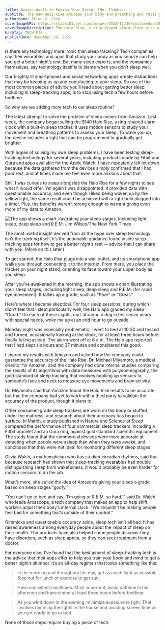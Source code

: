 ```yaml
---
title: Amazon Wants to Review Your Sleep. (No, Thanks.)
subtitle: The new Halo Rise studies your body and breathing and rates your restfulness, from “Poor” to “Great.” Who needs this?
authorName: Brian X. Chen
coverImageURL: https://static01.nyt.com/images/2022/11/30/multimedia/30techfix-1-fe46/30techfix-1-fe46-superJumbo.jpg?quality=75&auto=webp
coverImageDescription: The Halo Rise, a ring-shaped alarm clock with a built-in sleep tracker.
hashTag: TECH FIX
publishDate: November 29, 2022
---
```


Is there any technology more ironic than sleep tracking? Tech companies say their wearables and apps that study your body as you snooze can help you get a better night’s rest. But many sleep experts, and the companies themselves, say technology itself is to blame when you don’t sleep well.

Our brightly lit smartphones and social networking apps create distractions that may be keeping us up and contributing to poor sleep. So one of the most common pieces of advice you’ll read about getting better sleep, including in sleep-tracking apps, is to stop using tech a few hours before bedtime.

So why are we adding more tech to our sleep routine?

The latest attempt to solve the problem of sleep comes from Amazon. Last week, the company began selling the $140 Halo Rise, a ring-shaped alarm clock with a built-in sleep tracker. It uses motion sensors to study your movement and breathing patterns to assess your sleep. To wake you up, the device includes a light that can be programmed to gradually get brighter.

With hopes of solving my own sleep problems, I have been testing sleep-tracking technology for several years, including products made by Fitbit and Oura and apps available for the Apple Watch. I have repeatedly felt let down because the data gathered from the devices simply confirmed that I had poor rest, and at times made me feel even more anxious about that.

Still, I was curious to sleep alongside the Halo Rise for a few nights to see what it would offer. Yet again I was disappointed: It provided data with questionable accuracy, and even though I liked being woken up by the yellow light, the same result could be achieved with a light bulb plugged into a timer. Plus, the benefits weren’t strong enough to warrant giving even more of my data to Amazon.

![The app shows a chart illustrating your sleep stages, including light sleep, deep sleep and R.E.M. Jim Wilson/The New York Times](https://static01.nyt.com/images/2022/11/30/multimedia/30techfix-2-fe46/30techfix-2-fe46-superJumbo.jpg?quality=75&auto=webp)

The most useful insight derived from all the hype over sleep technology isn’t the tracking itself. It’s the actionable guidance found inside sleep-tracking apps for how to get a better night’s rest — advice that I can share with you. (More on this later.)

To get started, the Halo Rise plugs into a wall outlet, and its smartphone app walks you through connecting it to the internet. From there, you place the tracker on your night stand, orienting its face toward your upper body as you sleep.

After you’ve awakened in the morning, the app shows a chart illustrating your sleep stages, including light sleep, deep sleep and R.E.M. (for rapid eye movement). It tallies up a grade, such as “Poor” or “Great.”

Here’s where I became skeptical. For four sleep sessions, during which I didn’t feel that I slept particularly well, the Halo app graded my sleep “Good.” On each of these nights, my Labrador, a dog in her senior years with special needs, woke me up at an odd hour to go outside.

Monday night was especially problematic. I went to bed at 10:30 and tossed and turned, occasionally looking at the clock, for at least three hours before finally falling asleep. The alarm went off at 6 a.m. The Halo app reported that I had slept six hours and 37 minutes and considered this good.

I shared my results with Amazon and asked how the company could guarantee the accuracy of the Halo Rise. Dr. Michael Miyamoto, a medical director for Amazon, said the company had done internal studies comparing the results of its algorithms with data measured with polysomnography, the gold standard of sleep tracking that involves hooking up sensors to someone’s face and neck to measure eye movements and brain activity.

Dr. Miyamoto said that Amazon found the Halo Rise results to be accurate, but that the company had yet to work with a third party to validate the accuracy of the product, though it plans to.

Other consumer-grade sleep trackers are worn on the body or stuffed under the mattress, and research about their accuracy has begun to surface. In March, a study published in Nature and Science of Sleep compared the performance of four commercial sleep trackers, including a Fitbit bracelet and an Oura ring, against gold-standard scientific equipment. The study found that the commercial devices were more accurate at detecting when people were asleep than when they were awake, and concluded that they were not ideal for monitoring different sleep stages.

Olivia Walch, a mathematician who has studied circadian rhythms, said that because research had shown that sleep-tracking wearables had trouble distinguishing sleep from wakefulness, it would probably be even harder for motion sensors to do the job.

What’s more, she called the idea of Amazon’s giving your sleep a grade based on sleep stages “goofy.”

“You can’t go to bed and say, ‘I’m going to R.E.M. so hard,’” said Dr. Walch, who leads Arcascope, a tech company that makes an app to help shift workers adjust their body’s internal clock. “We shouldn’t be making people feel bad for something that’s outside of their control.”

Gimmicks and questionable accuracy aside, sleep tech isn’t all bad. It has raised awareness among everyday people about the impact of sleep on their health. The products have also helped some people discover they have disorders, such as sleep apnea, so they can seek treatment from a doctor.

For everyone else, I’ve found that the best aspect of sleep-tracking tech is the advice that their apps offer to help you train your body and mind to get a better night’s slumber. It’s an all-day regimen that looks something like this:

> In the morning and throughout the day, get as much light as possible. Step out for lunch or exercise to get sun.

> Have consistent mealtimes. Most important, avoid caffeine in the afternoon and have dinner at least three hours before bedtime.

> As you wind down in the evening, minimize exposure to light. That involves dimming the lights in the house and avoiding screen time as you get ready to go to bed.

None of those steps require buying a piece of tech.